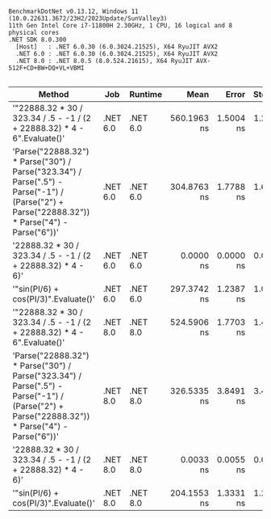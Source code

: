 ```

BenchmarkDotNet v0.13.12, Windows 11 (10.0.22631.3672/23H2/2023Update/SunValley3)
11th Gen Intel Core i7-11800H 2.30GHz, 1 CPU, 16 logical and 8 physical cores
.NET SDK 8.0.300
  [Host]   : .NET 6.0.30 (6.0.3024.21525), X64 RyuJIT AVX2
  .NET 6.0 : .NET 6.0.30 (6.0.3024.21525), X64 RyuJIT AVX2
  .NET 8.0 : .NET 8.0.5 (8.0.524.21615), X64 RyuJIT AVX-512F+CD+BW+DQ+VL+VBMI


```
| Method                                                                                                                                        | Job      | Runtime  | Mean        | Error     | StdDev    | Median      | Allocated |
|---------------------------------------------------------------------------------------------------------------------------------------------- |--------- |--------- |------------:|----------:|----------:|------------:|----------:|
| &#39;&quot;22888.32 * 30 / 323.34 / .5 - -1 / (2 + 22888.32) * 4 - 6&quot;.Evaluate()&#39;                                                                      | .NET 6.0 | .NET 6.0 | 560.1963 ns | 1.5004 ns | 1.2529 ns | 559.9210 ns |         - |
| &#39;Parse(&quot;22888.32&quot;) * Parse(&quot;30&quot;) / Parse(&quot;323.34&quot;) / Parse(&quot;.5&quot;) - Parse(&quot;-1&quot;) / (Parse(&quot;2&quot;) + Parse(&quot;22888.32&quot;)) * Parse(&quot;4&quot;) - Parse(&quot;6&quot;))&#39; | .NET 6.0 | .NET 6.0 | 304.8763 ns | 1.7788 ns | 1.6639 ns | 304.9414 ns |         - |
| &#39;22888.32 * 30 / 323.34 / .5 - -1 / (2 + 22888.32) * 4 - 6)&#39;                                                                                  | .NET 6.0 | .NET 6.0 |   0.0000 ns | 0.0000 ns | 0.0000 ns |   0.0000 ns |         - |
| &#39;&quot;sin(PI/6) + cos(PI/3)&quot;.Evaluate()&#39;                                                                                                          | .NET 6.0 | .NET 6.0 | 297.3742 ns | 1.2387 ns | 1.0344 ns | 297.1901 ns |         - |
| &#39;&quot;22888.32 * 30 / 323.34 / .5 - -1 / (2 + 22888.32) * 4 - 6&quot;.Evaluate()&#39;                                                                      | .NET 8.0 | .NET 8.0 | 524.5906 ns | 1.7703 ns | 1.4783 ns | 524.7805 ns |         - |
| &#39;Parse(&quot;22888.32&quot;) * Parse(&quot;30&quot;) / Parse(&quot;323.34&quot;) / Parse(&quot;.5&quot;) - Parse(&quot;-1&quot;) / (Parse(&quot;2&quot;) + Parse(&quot;22888.32&quot;)) * Parse(&quot;4&quot;) - Parse(&quot;6&quot;))&#39; | .NET 8.0 | .NET 8.0 | 326.5335 ns | 3.8491 ns | 3.4121 ns | 326.2880 ns |         - |
| &#39;22888.32 * 30 / 323.34 / .5 - -1 / (2 + 22888.32) * 4 - 6)&#39;                                                                                  | .NET 8.0 | .NET 8.0 |   0.0033 ns | 0.0055 ns | 0.0052 ns |   0.0000 ns |         - |
| &#39;&quot;sin(PI/6) + cos(PI/3)&quot;.Evaluate()&#39;                                                                                                          | .NET 8.0 | .NET 8.0 | 204.1553 ns | 1.3331 ns | 1.2470 ns | 203.6880 ns |         - |
